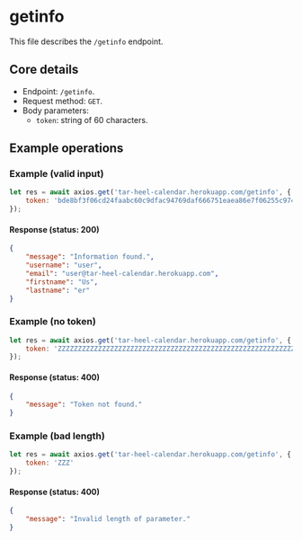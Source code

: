 # getinfo
This file describes the `/getinfo` endpoint.

## Core details
* Endpoint: `/getinfo`.
* Request method: `GET`.
* Body parameters:
    * `token`: string of 60 characters.

## Example operations
### Example (valid input)
```js
let res = await axios.get('tar-heel-calendar.herokuapp.com/getinfo', {
    token: 'bde8bf3f06cd24faabc60c9dfac94769daf666751eaea86e7f06255c9740'
});
```

#### Response (status: 200)
```json
{
    "message": "Information found.",
    "username": "user",
    "email": "user@tar-heel-calendar.herokuapp.com",
    "firstname": "Us",
    "lastname": "er"
}
```

### Example (no token)
```js
let res = await axios.get('tar-heel-calendar.herokuapp.com/getinfo', {
    token: 'ZZZZZZZZZZZZZZZZZZZZZZZZZZZZZZZZZZZZZZZZZZZZZZZZZZZZZZZZZZZZ'
});
```

#### Response (status: 400)
```json
{
    "message": "Token not found."
}
```

### Example (bad length)
```js
let res = await axios.get('tar-heel-calendar.herokuapp.com/getinfo', {
    token: 'ZZZ'
});
```

#### Response (status: 400)
```json
{
    "message": "Invalid length of parameter."
}
```